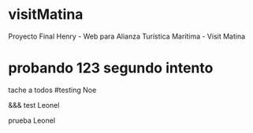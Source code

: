 # visitMatina

Proyecto Final Henry - Web para Alianza Turística Marítima - Visit Matina


probando 123
segundo intento
=======



tache a todos
#testing Noe



&&& test Leonel

prueba Leonel